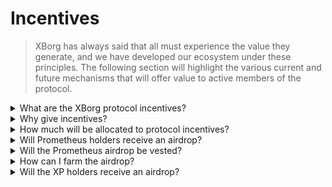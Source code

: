 # Incentives

> XBorg has always said that all must experience the value they generate, and we have developed our ecosystem under these principles. The following section will highlight the various current and future mechanisms that will offer value to active members of the protocol.

<details>

<summary>What are the XBorg protocol incentives? </summary>

To foster the protocol development, certain rewards will be attributed to different demographics:&#x20;

#### **Early Supporters**

Core contributors, early protocol users, XP holders, and Prometheus holders.

#### **Community**

XBorg council members, Honorary badge holders, competitive players, tournament organizers, and content creators.

#### **Developer incentives**

Bug bounties, technical documentation, grants for developers building on our Application Network, and open-source contributions.

#### **Protocol usage incentives**

Esports teams, community business development, referral program, early game integrations, and credential network curators.\


</details>

<details>

<summary>Why give incentives? </summary>

XBorg operates under the guiding principle of incentivizing actors who contribute positively to its ecosystem. Whether one is a devoted community member, an innovative developer, or an active participant in the protocol's utilization, XBorg recognizes the importance of rewarding merit and promoting a meritocratic culture. Centralized value accrual runs counter to the notion of a community-centric philosophy. Thus XBorg remains steadfast in its commitment to ensuring the equitable distribution of rewards across its entire ecosystem.

</details>

<details>

<summary>How much will be allocated to protocol incentives?</summary>

As per the XBG token distribution, 6% of the total token supply is intended to be distributed for protocol incentives.

</details>

<details>

<summary>Will Prometheus holders receive an airdrop? </summary>

Yes, the total airdrop amount will vary between 0.5% to 2% of the total token supply.&#x20;

_Why such an extensive range?_&#x20;

At this stage, we aren't able to give a pre-determined fixed amount due to the following factors:&#x20;

* Exchange listings
* XBG valuation

Indeed, some Tier 1 exchanges veto airdrop amounts and conditions.&#x20;

</details>

<details>

<summary>Will the Prometheus airdrop be vested? </summary>

Yes, it will be released linearly for 12 months.&#x20;

</details>

<details>

<summary>How can I farm the airdrop? </summary>

If you are looking to farm an airdrop, XBorg is not a place for you.&#x20;

</details>

<details>

<summary>Will the XP holders receive an airdrop? </summary>

Yes, the most active contributors will receive an airdrop.&#x20;

_How much will 1 XP be worth?_&#x20;

At this stage, we are unable to confirm.&#x20;

</details>

